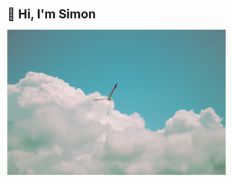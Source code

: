 # 👋 Hi, I'm Simon



![](https://raw.githubusercontent.com/Freedomshine/ImageBed/main/20250325125145069.png)

